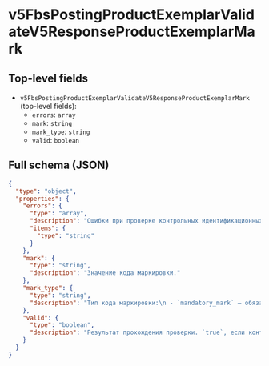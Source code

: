# v5FbsPostingProductExemplarValidateV5ResponseProductExemplarMark

## Top-level fields
- `v5FbsPostingProductExemplarValidateV5ResponseProductExemplarMark` (top-level fields):
  - `errors`: `array`
  - `mark`: `string`
  - `mark_type`: `string`
  - `valid`: `boolean`

## Full schema (JSON)
```json
{
  "type": "object",
  "properties": {
    "errors": {
      "type": "array",
      "description": "Ошибки при проверке контрольных идентификационных знаков (КИЗ).",
      "items": {
        "type": "string"
      }
    },
    "mark": {
      "type": "string",
      "description": "Значение кода маркировки."
    },
    "mark_type": {
      "type": "string",
      "description": "Тип кода маркировки:\n - `mandatory_mark` — обязательная маркировка «Честный ЗНАК»;\n - `jw_uin` — уникальный идентификационный номер (УИН) ювелирного изделия.\n"
    },
    "valid": {
      "type": "boolean",
      "description": "Результат прохождения проверки. `true`, если контрольный идентификационный знак (КИЗ) соответствует требованиям."
    }
  }
}
```
